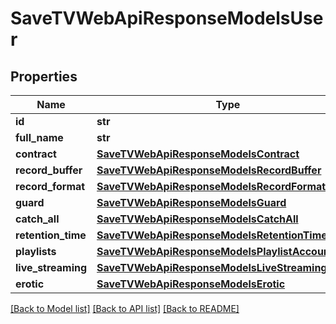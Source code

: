 # SaveTVWebApiResponseModelsUser

## Properties
Name | Type | Description | Notes
------------ | ------------- | ------------- | -------------
**id** | **str** |  | [optional] 
**full_name** | **str** |  | [optional] 
**contract** | [**SaveTVWebApiResponseModelsContract**](SaveTVWebApiResponseModelsContract.md) |  | [optional] 
**record_buffer** | [**SaveTVWebApiResponseModelsRecordBuffer**](SaveTVWebApiResponseModelsRecordBuffer.md) |  | [optional] 
**record_format** | [**SaveTVWebApiResponseModelsRecordFormat**](SaveTVWebApiResponseModelsRecordFormat.md) |  | [optional] 
**guard** | [**SaveTVWebApiResponseModelsGuard**](SaveTVWebApiResponseModelsGuard.md) |  | [optional] 
**catch_all** | [**SaveTVWebApiResponseModelsCatchAll**](SaveTVWebApiResponseModelsCatchAll.md) |  | [optional] 
**retention_time** | [**SaveTVWebApiResponseModelsRetentionTime**](SaveTVWebApiResponseModelsRetentionTime.md) |  | [optional] 
**playlists** | [**SaveTVWebApiResponseModelsPlaylistAccountState**](SaveTVWebApiResponseModelsPlaylistAccountState.md) |  | [optional] 
**live_streaming** | [**SaveTVWebApiResponseModelsLiveStreaming**](SaveTVWebApiResponseModelsLiveStreaming.md) |  | [optional] 
**erotic** | [**SaveTVWebApiResponseModelsErotic**](SaveTVWebApiResponseModelsErotic.md) |  | [optional] 

[[Back to Model list]](../README.md#documentation-for-models) [[Back to API list]](../README.md#documentation-for-api-endpoints) [[Back to README]](../README.md)



